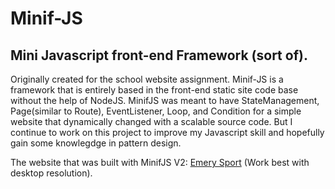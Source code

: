 # Minif-JS

## Mini Javascript front-end Framework (sort of).
Originally created for the school website assignment. Minif-JS is a framework that is entirely based in the front-end static site code base without the help of NodeJS.
MinifJS was meant to have StateManagement, Page(similar to Route), EventListener, Loop, and Condition for a simple website that dynamically changed with a scalable source code.
But I continue to work on this project to improve my Javascript skill and hopefully gain some knowlegdge in pattern design.

The website that was built with MinifJS V2: [Emery Sport](https://emerysport.netlify.app) (Work best with desktop resolution).
